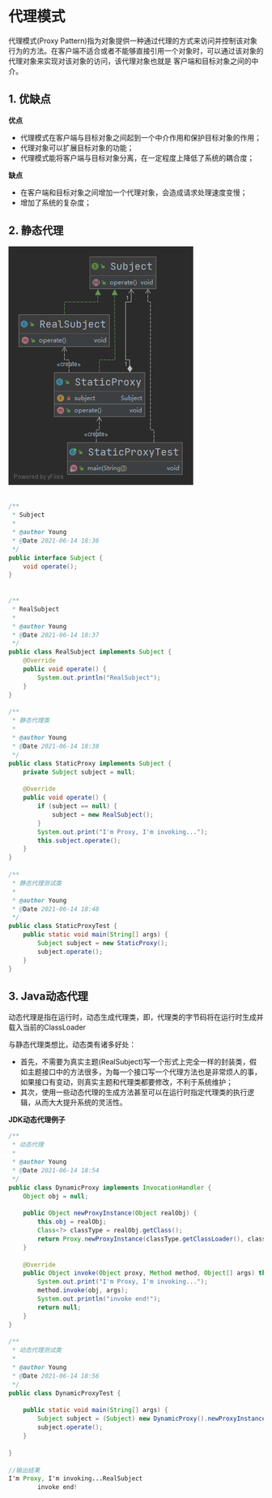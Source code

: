 # 代理模式

代理模式(Proxy Pattern)指为对象提供一种通过代理的方式来访问并控制该对象行为的方法。在客户端不适合或者不能够直接引用一个对象时，可以通过该对象的代理对象来实现对该对象的访问，该代理对象也就是 客户端和目标对象之间的中介。

## 1. 优缺点

**优点**

- 代理模式在客户端与目标对象之间起到一个中介作用和保护目标对象的作用；
- 代理对象可以扩展目标对象的功能；
- 代理模式能将客户端与目标对象分离，在一定程度上降低了系统的耦合度；

**缺点**

- 在客户端和目标对象之间增加一个代理对象，会造成请求处理速度变慢；
- 增加了系统的复杂度；

## 2. 静态代理

![](./images/StaticProxy.png)

```java

/**
 * Subject
 *
 * @author Young
 * @Date 2021-06-14 18:36
 */
public interface Subject {
    void operate();
}


/**
 * RealSubject
 *
 * @author Young
 * @Date 2021-06-14 18:37
 */
public class RealSubject implements Subject {
    @Override
    public void operate() {
        System.out.println("RealSubject");
    }
}

/**
 * 静态代理类
 *
 * @author Young
 * @Date 2021-06-14 18:38
 */
public class StaticProxy implements Subject {
    private Subject subject = null;

    @Override
    public void operate() {
        if (subject == null) {
            subject = new RealSubject();
        }
        System.out.print("I'm Proxy, I'm invoking...");
        this.subject.operate();
    }
}

/**
 * 静态代理测试类
 *
 * @author Young
 * @Date 2021-06-14 18:48
 */
public class StaticProxyTest {
    public static void main(String[] args) {
        Subject subject = new StaticProxy();
        subject.operate();
    }
}

```

## 3. Java动态代理

动态代理是指在运行时，动态生成代理类，即，代理类的字节码将在运行时生成并载入当前的ClassLoader

与静态代理类想比，动态类有诸多好处：

- 首先，不需要为真实主题(RealSubject)写一个形式上完全一样的封装类，假如主题接口中的方法很多，为每一个接口写一个代理方法也是非常烦人的事，如果接口有变动，则真实主题和代理类都要修改，不利于系统维护；
- 其次，使用一些动态代理的生成方法甚至可以在运行时指定代理类的执行逻辑，从而大大提升系统的灵活性。

**JDK动态代理例子**

```java
/**
 * 动态代理
 *
 * @author Young
 * @Date 2021-06-14 18:54
 */
public class DynamicProxy implements InvocationHandler {
    Object obj = null;

    public Object newProxyInstance(Object realObj) {
        this.obj = realObj;
        Class<?> classType = realObj.getClass();
        return Proxy.newProxyInstance(classType.getClassLoader(), classType.getInterfaces(), this);
    }

    @Override
    public Object invoke(Object proxy, Method method, Object[] args) throws Throwable {
        System.out.print("I'm Proxy, I'm invoking...");
        method.invoke(obj, args);
        System.out.println("invoke end!");
        return null;
    }
}

/**
 * 动态代理测试类
 *
 * @author Young
 * @Date 2021-06-14 18:56
 */
public class DynamicProxyTest {

    public static void main(String[] args) {
        Subject subject = (Subject) new DynamicProxy().newProxyInstance(new RealSubject());
        subject.operate();
    }

}

//输出结果
I'm Proxy, I'm invoking...RealSubject
        invoke end!
```
